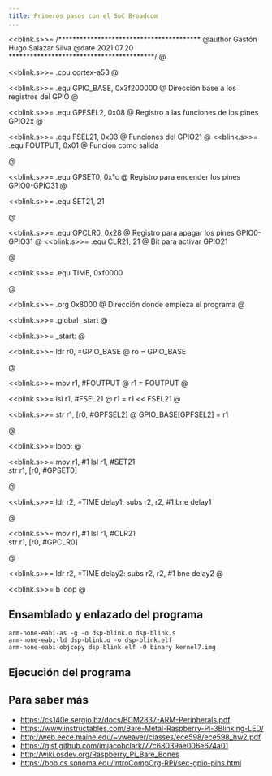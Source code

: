```yaml
---
title: Primeros pasos con el SoC Broadcom
...
```



<<blink.s>>=
/****************************************
    @author   Gastón Hugo Salazar Silva
    @date     2021.07.20 
*****************************************/
@

<<blink.s>>=
    .cpu    cortex-a53
@

<<blink.s>>=
    .equ    GPIO_BASE,  0x3f200000      @ Dirección base a los registros del GPIO 
@

<<blink.s>>=
    .equ    GPFSEL2,    0x08            @ Registro a las funciones de los pines GPIO2x
@

<<blink.s>>=
    .equ    FSEL21,     0x03            @ Funciones del GPIO21
@
<<blink.s>>=
    .equ    FOUTPUT,    0x01            @ Función como salida

@

<<blink.s>>=
    .equ    GPSET0,     0x1c            @ Registro para encender los pines GPIO0-GPIO31
@

<<blink.s>>=
    .equ    SET21,      21              

@

<<blink.s>>=
    .equ    GPCLR0,     0x28            @ Registro para apagar los pines GPIO0-GPIO31
@
<<blink.s>>=
    .equ    CLR21,      21              @ Bit para activar GPIO21

@

<<blink.s>>=
    .equ    TIME,       0xf0000

@

<<blink.s>>=
    .org    0x8000                      @ Dirección donde empieza el programa
@

<<blink.s>>=
    .global _start
@

<<blink.s>>=
_start:
@

<<blink.s>>=
    ldr r0, =GPIO_BASE          @ ro = GPIO_BASE

@

<<blink.s>>=
    mov r1, #FOUTPUT            @ r1 = FOUTPUT
@

<<blink.s>>=
    lsl r1, #FSEL21             @ r1 = r1 << FSEL21
@

<<blink.s>>=
    str r1, [r0, #GPFSEL2]      @ GPIO_BASE[GPFSEL2] = r1

@

<<blink.s>>=
loop:
@

<<blink.s>>=
    mov r1, #1
    lsl r1, #SET21          
    str r1, [r0, #GPSET0]       

@

<<blink.s>>=
    ldr r2, =TIME
    delay1:
        subs r2, r2, #1
        bne delay1

@

<<blink.s>>=
    mov r1, #1
    lsl r1, #CLR21       
    str r1, [r0, #GPCLR0]       

@

<<blink.s>>=
    ldr r2, =TIME
    delay2:
        subs r2, r2, #1
        bne delay2
@

<<blink.s>>=
    b loop
@

## Ensamblado y enlazado del programa

~~~
arm-none-eabi-as -g -o dsp-blink.o dsp-blink.s
arm-none-eabi-ld dsp-blink.o -o dsp-blink.elf
arm-none-eabi-objcopy dsp-blink.elf -O binary kernel7.img
~~~

## Ejecución del programa

## Para saber más

- https://cs140e.sergio.bz/docs/BCM2837-ARM-Peripherals.pdf
- https://www.instructables.com/Bare-Metal-Raspberry-Pi-3Blinking-LED/
- http://web.eece.maine.edu/~vweaver/classes/ece598/ece598_hw2.pdf
- https://gist.github.com/imjacobclark/77c68039ae006e674a01
- http://wiki.osdev.org/Raspberry_Pi_Bare_Bones
- https://bob.cs.sonoma.edu/IntroCompOrg-RPi/sec-gpio-pins.html

